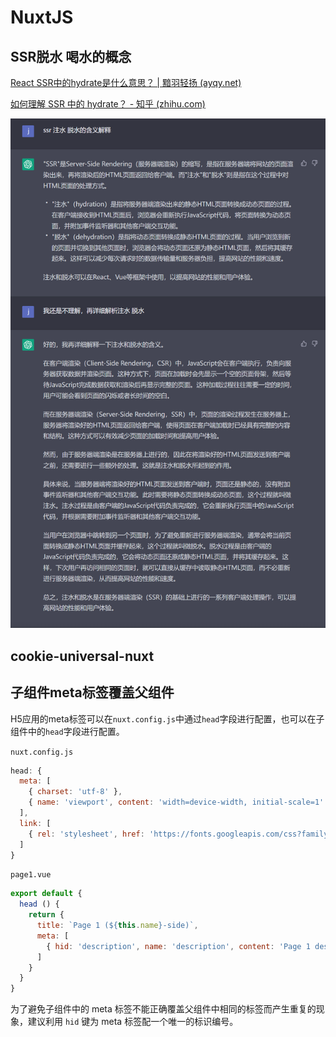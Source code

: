 # NuxtJS

## SSR脱水 喝水的概念

[React SSR中的hydrate是什么意思？ | 黯羽轻扬 (ayqy.net)](http://www.ayqy.net/blog/ssr-hydrate/)

[如何理解 SSR 中的 hydrate？ - 知乎 (zhihu.com)](https://zhuanlan.zhihu.com/p/323174003)

![image-20230220234231709](assets//NuxtJS.assets/image-20230220234231709.png)

## cookie-universal-nuxt

## 子组件meta标签覆盖父组件

H5应用的meta标签可以在`nuxt.config.js`中通过`head`字段进行配置，也可以在子组件中的`head`字段进行配置。

`nuxt.config.js`

```js
head: {
  meta: [
    { charset: 'utf-8' },
    { name: 'viewport', content: 'width=device-width, initial-scale=1' }
  ],
  link: [
    { rel: 'stylesheet', href: 'https://fonts.googleapis.com/css?family=Roboto' }
  ]
}
```

`page1.vue`

```js
export default {
  head () {
    return {
      title: `Page 1 (${this.name}-side)`,
      meta: [
        { hid: 'description', name: 'description', content: 'Page 1 description' }
      ]
    }
  }
}
```

为了避免子组件中的 meta 标签不能正确覆盖父组件中相同的标签而产生重复的现象，建议利用 `hid` 键为 meta 标签配一个唯一的标识编号。
